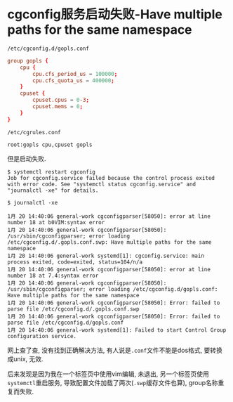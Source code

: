 # cgconfig服务启动失败-Have multiple paths for the same namespace

`/etc/cgconfig.d/gopls.conf`

```conf
group gopls {
    cpu {
        cpu.cfs_period_us = 100000;
        cpu.cfs_quota_us = 400000;
    }
    cpuset {
        cpuset.cpus = 0-3;
        cpuset.mems = 0;
    }
}
```

`/etc/cgrules.conf`

```
root:gopls cpu,cpuset gopls
```

但是启动失败.

```
$ systemctl restart cgconfig
Job for cgconfig.service failed because the control process exited with error code. See "systemctl status cgconfig.service" and "journalctl -xe" for details.
```

```
$ journalctl -xe

1月 20 14:40:06 general-work cgconfigparser[58050]: error at line number 18 at b0VIM:syntax error
1月 20 14:40:06 general-work cgconfigparser[58050]: /usr/sbin/cgconfigparser; error loading /etc/cgconfig.d/.gopls.conf.swp: Have multiple paths for the same namespace
1月 20 14:40:06 general-work systemd[1]: cgconfig.service: main process exited, code=exited, status=104/n/a
1月 20 14:40:06 general-work cgconfigparser[58050]: error at line number 18 at 7.4:syntax error
1月 20 14:40:06 general-work cgconfigparser[58050]: /usr/sbin/cgconfigparser; error loading /etc/cgconfig.d/gopls.conf: Have multiple paths for the same namespace
1月 20 14:40:06 general-work cgconfigparser[58050]: Error: failed to parse file /etc/cgconfig.d/.gopls.conf.swp
1月 20 14:40:06 general-work cgconfigparser[58050]: Error: failed to parse file /etc/cgconfig.d/gopls.conf
1月 20 14:40:06 general-work systemd[1]: Failed to start Control Group configuration service.
```

网上查了查, 没有找到正确解决方法, 有人说是`.conf`文件不能是dos格式, 要转换成unix, 无效.

后来发现是因为我在一个标签页中使用vim编辑, 未退出, 另一个标签页使用`systemctl`重启服务, 导致配置文件加载了两次(`.swp`缓存文件也算), group名称重复而失败.
